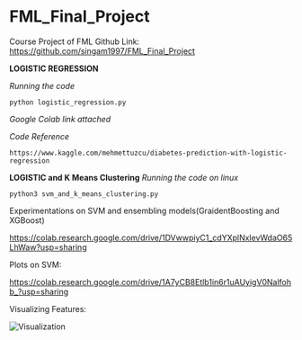 # FML_Final_Project
Course Project of FML
Github Link: https://github.com/singam1997/FML_Final_Project

**LOGISTIC REGRESSION**

*Running the code*

	python logistic_regression.py

*Google Colab link attached*

*Code Reference*
	
	https://www.kaggle.com/mehmettuzcu/diabetes-prediction-with-logistic-regression

**LOGISTIC and K Means Clustering**
*Running the code on linux*

	python3 svm_and_k_means_clustering.py

Experimentations on SVM and ensembling models(GraidentBoosting and XGBoost)  

https://colab.research.google.com/drive/1DVwwpiyC1_cdYXplNxlevWdaO65LhWaw?usp=sharing

Plots on SVM:

https://colab.research.google.com/drive/1A7yCB8Etlb1in6r1uAUyigV0Nalfohb_?usp=sharing

Visualizing Features:

![Visualization](https://user-images.githubusercontent.com/88259695/143684572-326ddec2-3cf3-4df5-9b98-3801c39bd50c.jpeg)



